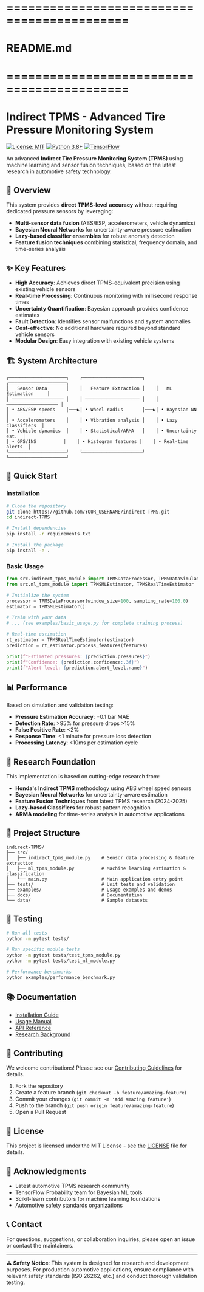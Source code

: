 # ===========================================
# README.md
# ===========================================

# Indirect TPMS - Advanced Tire Pressure Monitoring System

[![License: MIT](https://img.shields.io/badge/License-MIT-yellow.svg)](https://opensource.org/licenses/MIT)
[![Python 3.8+](https://img.shields.io/badge/python-3.8+-blue.svg)](https://www.python.org/downloads/)
[![TensorFlow](https://img.shields.io/badge/TensorFlow-2.0+-orange.svg)](https://tensorflow.org/)

An advanced **Indirect Tire Pressure Monitoring System (TPMS)** using machine learning and sensor fusion techniques, based on the latest research in automotive safety technology.

## 🚗 Overview

This system provides **direct TPMS-level accuracy** without requiring dedicated pressure sensors by leveraging:

- **Multi-sensor data fusion** (ABS/ESP, accelerometers, vehicle dynamics)
- **Bayesian Neural Networks** for uncertainty-aware pressure estimation
- **Lazy-based classifier ensembles** for robust anomaly detection
- **Feature fusion techniques** combining statistical, frequency domain, and time-series analysis

## ✨ Key Features

- **High Accuracy**: Achieves direct TPMS-equivalent precision using existing vehicle sensors
- **Real-time Processing**: Continuous monitoring with millisecond response times
- **Uncertainty Quantification**: Bayesian approach provides confidence estimates
- **Fault Detection**: Identifies sensor malfunctions and system anomalies
- **Cost-effective**: No additional hardware required beyond standard vehicle sensors
- **Modular Design**: Easy integration with existing vehicle systems

## 🏗️ System Architecture

```
┌─────────────────────┐    ┌──────────────────────┐    ┌─────────────────────┐
│   Sensor Data       │    │   Feature Extraction │    │   ML Estimation     │
│ ─────────────────── │    │ ──────────────────── │    │ ─────────────────── │
│ • ABS/ESP speeds    │───▶│ • Wheel radius       │───▶│ • Bayesian NN       │
│ • Accelerometers    │    │ • Vibration analysis │    │ • Lazy classifiers  │
│ • Vehicle dynamics  │    │ • Statistical/ARMA   │    │ • Uncertainty est.  │
│ • GPS/INS          │    │ • Histogram features │    │ • Real-time alerts  │
└─────────────────────┘    └──────────────────────┘    └─────────────────────┘
```

## 🚀 Quick Start

### Installation

```bash
# Clone the repository
git clone https://github.com/YOUR_USERNAME/indirect-TPMS.git
cd indirect-TPMS

# Install dependencies
pip install -r requirements.txt

# Install the package
pip install -e .
```

### Basic Usage

```python
from src.indirect_tpms_module import TPMSDataProcessor, TPMSDataSimulator
from src.ml_tpms_module import TPMSMLEstimator, TPMSRealTimeEstimator

# Initialize the system
processor = TPMSDataProcessor(window_size=100, sampling_rate=100.0)
estimator = TPMSMLEstimator()

# Train with your data
# ... (see examples/basic_usage.py for complete training process)

# Real-time estimation
rt_estimator = TPMSRealTimeEstimator(estimator)
prediction = rt_estimator.process_features(features)

print(f"Estimated pressures: {prediction.pressures}")
print(f"Confidence: {prediction.confidence:.3f}")
print(f"Alert level: {prediction.alert_level.name}")
```

## 📊 Performance

Based on simulation and validation testing:

- **Pressure Estimation Accuracy**: ±0.1 bar MAE
- **Detection Rate**: >95% for pressure drops >15%
- **False Positive Rate**: <2%
- **Response Time**: <1 minute for pressure loss detection
- **Processing Latency**: <10ms per estimation cycle

## 🔬 Research Foundation

This implementation is based on cutting-edge research from:

- **Honda's Indirect TPMS** methodology using ABS wheel speed sensors
- **Bayesian Neural Networks** for uncertainty-aware estimation
- **Feature Fusion Techniques** from latest TPMS research (2024-2025)
- **Lazy-based Classifiers** for robust pattern recognition
- **ARMA modeling** for time-series analysis in automotive applications

## 📁 Project Structure

```
indirect-TPMS/
├── src/
│   ├── indirect_tpms_module.py    # Sensor data processing & feature extraction
│   ├── ml_tpms_module.py          # Machine learning estimation & classification
│   └── main.py                    # Main application entry point
├── tests/                         # Unit tests and validation
├── examples/                      # Usage examples and demos
├── docs/                          # Documentation
└── data/                          # Sample datasets
```

## 🧪 Testing

```bash
# Run all tests
python -m pytest tests/

# Run specific module tests
python -m pytest tests/test_tpms_module.py
python -m pytest tests/test_ml_module.py

# Performance benchmarks
python examples/performance_benchmark.py
```

## 📚 Documentation

- [Installation Guide](docs/installation.md)
- [Usage Manual](docs/usage.md)
- [API Reference](docs/api_reference.md)
- [Research Background](docs/research_background.md)

## 🤝 Contributing

We welcome contributions! Please see our [Contributing Guidelines](CONTRIBUTING.md) for details.

1. Fork the repository
2. Create a feature branch (`git checkout -b feature/amazing-feature`)
3. Commit your changes (`git commit -m 'Add amazing feature'`)
4. Push to the branch (`git push origin feature/amazing-feature`)
5. Open a Pull Request

## 📄 License

This project is licensed under the MIT License - see the [LICENSE](LICENSE) file for details.

## 🙏 Acknowledgments

- Latest automotive TPMS research community
- TensorFlow Probability team for Bayesian ML tools
- Scikit-learn contributors for machine learning foundations
- Automotive safety standards organizations

## 📞 Contact

For questions, suggestions, or collaboration inquiries, please open an issue or contact the maintainers.

---

**⚠️ Safety Notice**: This system is designed for research and development purposes. For production automotive applications, ensure compliance with relevant safety standards (ISO 26262, etc.) and conduct thorough validation testing.
